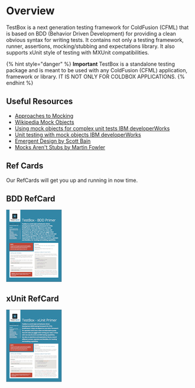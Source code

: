 # Overview

TestBox is a next generation testing framework for ColdFusion \(CFML\) that is based on BDD \(Behavior Driven Development\) for providing a clean obvious syntax for writing tests. It contains not only a testing framework, runner, assertions, mocking/stubbing and expectations library. It also supports xUnit style of testing with MXUnit compatibilities.

{% hint style="danger" %}
**Important** TestBox is a standalone testing package and is meant to be used with any ColdFusion \(CFML\) application, framework or library. IT IS NOT ONLY FOR COLDBOX APPLICATIONS.
{% endhint %}

## Useful Resources

* [Approaches to Mocking](http://www.onjava.com/pub/a/onjava/2004/02/11/mocks.html)
* [Wikipedia Mock Objects](http://en.wikipedia.org/wiki/Mock_object)
* [Using mock objects for complex unit tests IBM developerWorks](http://www-128.ibm.com/developerworks/rational/library/oct06/pollice/index.html)
* [Unit testing with mock objects IBM developerWorks](http://www.ibm.com/developerworks/library/j-mocktest.html)
* [Emergent Design by Scott Bain](http://www.netobjectives.com/emergent-design-evolutionary-nature-professional-software-development)
* [Mocks Aren't Stubs by Martin Fowler](http://martinfowler.com/articles/mocksArentStubs.html)

## Ref Cards

Our RefCards will get you up and running in now time.

## BDD RefCard

[![TestBox BDD Refcard](../.gitbook/assets/testbox-bdd-refcard-150.png)](https://github.com/ColdBox/cbox-refcards/raw/master/TestBox%20BDD%20Primer/TestBox-BDD-Refcard.pdf)

## xUnit RefCard

[![TestBox xUnit Refcard](../.gitbook/assets/testbox-xunit-refcard-150.png)](https://github.com/ColdBox/cbox-refcards/raw/master/TestBox%20xUnit%20Primer/TestBox-xUnit-Refcard.pdf)

